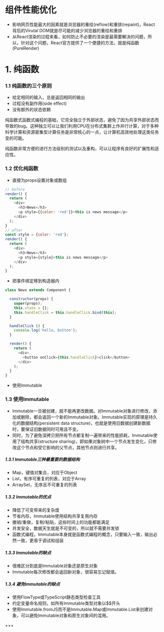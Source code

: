 # 组件性能优化
+ 影响网页性能最大的因素就是浏览器的重绘(reflow)和重排(repaint)，React背后的Virutal DOM就是尽可能的减少浏览器的重绘和重排
+ 从React渲染的过程来看，如何防止不必要的渲染是最需要解决的问题，所以，针对这个问题，React官方提供了一个便捷的方法，就是纯函数(PureRender)

# 1. 纯函数
### 1.1 纯函数的三个原则
+ 给定相同的输入，总是返回相同的输出
+ 过程没有副作用(side effect)
+ 没有额外的状态依赖

纯函数式函数式编程的基础，它完全独立于外部状态，避免了因为共享外部状态而导致的bug。这种独立可以让我们利用CPU在分布式集群上作并行计算，对于多种科学计算和资源密集型计算任务是非常核心的一点，让计算机高效地处理这类任务变的可能。

纯函数非常方便的进行方法级别的测试以及重构，可以让程序有良好的扩展性和适应性。

### 1.2 优化纯函数
+ 直接为props设置对象或数组

```javascript
// before
render() {
  return (
    <div>
      <h3>News</h3>
      <p style={{color: 'red'}}>this is news message</p>
    </div>
  );
}
// after
const style = {color: 'red'};
render() {
  return (
    <div>
      <h3>News</h3>
      <p style={style}>this is news message</p>
    </div>
  );
}
```

+ 把事件绑定移到构造器内

```javascript
class News extends Component {

  constructor(props) {
    super(props);
    this.state = {};
    this.handleClick = this.handleClick.bind(this);
  }

  handleClick () {
    console.log('hello, button');
  }

  render() {
    return (
      <div>
        <button onClick={this.handleClick}>click</button>
      </div>
    );
  }
}
```

+ 使用Immutable

### 1.3 使用Immutable
+ Immutable一旦被创建，就不能再更改数据。对Immutable对象进行修改，添加或删除，都会返回一个新的Immutable对象。Immutable实现的原理是持久化的数据结构(persistent data structure)，也就是使用旧数据创建新数据时，要保证旧数据同时可用且不变。
+ 同时，为了避免深拷贝把所有节点都复制一遍带来的性能损耗，Immutable使用了结构共享(structure sharing)，即如果对象树中一个节点发生变化，只修改这个节点和受它影响的父节点，其他节点则进行共享。

##### 1.3.1 Immutable三种最重要的数据结构
+ Map，键值对集合，对应于Object
+ List，有序可重复的列表，对应于Array
+ ArraySet，无序且不可重复的列表

##### 1.3.2 Immutable的优点
+ 降低了可变带来的复杂度
+ 节省内存，Immutable使用结构共享复用内存
+ 撤销/重做，复制/粘贴，这些时间上的功能都能满足
+ 并发安全，数据天生就是不可变的，所以就不需要并发锁
+ 函数式编程，Immutable本身就是函数式编程的概念，只要输入一致，输出必然一致，更易于调试和组装

##### 1.3.3 Immutable的缺点
+ 很难区分到底是Immutable对象还是原生对象
+ Immutable每次修改都会返回新对象，很容易忘记赋值。

##### 1.3.4 避免Immutable的缺点
+ 使用FlowType或TypeScript静态类型检查工具
+ 约定变量命名规则，如所有Immutable类型对象以$$开头
+ 使用Immutable.fromJS而不是Immutable.Map或Immutable.List来创建对象，可以避免Immutable对象和原生对象间的混用。















+++
